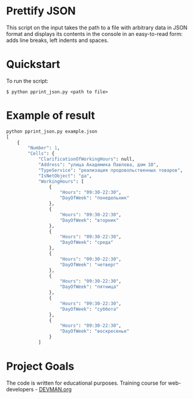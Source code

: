 # Prettify JSON

This script on the input takes the path to a file with arbitrary data in JSON format and displays its contents in the console in an easy-to-read form: adds line breaks, left indents and spaces.

# Quickstart

To run the script:
```
$ python pprint_json.py <path to file>
```

# Example of result
```python
python pprint_json.py example.json
[
    {
        "Number": 1,
        "Cells": {
            "ClarificationOfWorkingHours": null,
            "Address": "улица Академика Павлова, дом 10",
            "TypeService": "реализация продовольственных товаров",
            "IsNetObject": "да",
            "WorkingHours": [
                {
                    "Hours": "09:30-22:30",
                    "DayOfWeek": "понедельник"
                },
                {
                    "Hours": "09:30-22:30",
                    "DayOfWeek": "вторник"
                },
                {
                    "Hours": "09:30-22:30",
                    "DayOfWeek": "среда"
                },
                {
                    "Hours": "09:30-22:30",
                    "DayOfWeek": "четверг"
                },
                {
                    "Hours": "09:30-22:30",
                    "DayOfWeek": "пятница"
                },
                {
                    "Hours": "09:30-22:30",
                    "DayOfWeek": "суббота"
                },
                {
                    "Hours": "09:30-22:30",
                    "DayOfWeek": "воскресенье"
                }
            ]                                                          
```

# Project Goals

The code is written for educational purposes. Training course for web-developers - [DEVMAN.org](https://devman.org)
